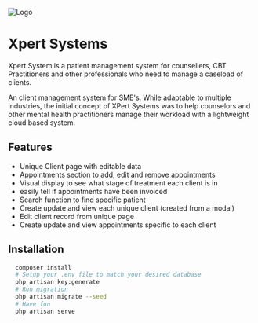![Logo]()
# Xpert Systems

Xpert System is a patient management system for counsellers, CBT Practitioners and other professionals who need to manage a caseload of clients.

An client management system for SME's. While adaptable to multiple industries, the initial concept of XPert Systems was to help counselors and other mental health practitioners manage their workload with a lightweight cloud based system.




## Features

- Unique Client page with editable data
- Appointments section to add, edit and remove appointments
- Visual display to see what stage of treatment each client is in
- easily tell if appointments have been invoiced
- Search function to find specific patient
- Create update and view each unique client (created from a modal)
- Edit client record from unique page
- Create update and view appointments specific to each client


## Installation

```bash
  composer install
  # Setup your .env file to match your desired database
  php artisan key:generate
  # Run migration 
  php artisan migrate --seed
  # Have fun
  php artisan serve
```
    